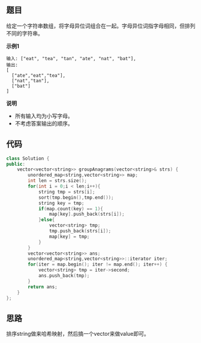 ## 题目
给定一个字符串数组，将字母异位词组合在一起。字母异位词指字母相同，但排列不同的字符串。

**示例1**
```
输入: ["eat", "tea", "tan", "ate", "nat", "bat"],
输出:
[
  ["ate","eat","tea"],
  ["nat","tan"],
  ["bat"]
]
```

**说明**
* 所有输入均为小写字母。
* 不考虑答案输出的顺序。

## 代码
```C++
class Solution {
public:
    vector<vector<string>> groupAnagrams(vector<string>& strs) {
        unordered_map<string,vector<string>> map;
        int len = strs.size();
        for(int i = 0;i < len;i++){
            string tmp = strs[i];
            sort(tmp.begin(),tmp.end());
            string key = tmp;
            if(map.count(key) == 1){
                map[key].push_back(strs[i]);
            }else{
                vector<string> tmp;
                tmp.push_back(strs[i]);
                map[key] = tmp;
            }
        }
        vector<vector<string>> ans;
        unordered_map<string,vector<string>>::iterator iter;
        for(iter = map.begin(); iter != map.end(); iter++) {
            vector<string> tmp = iter->second;
            ans.push_back(tmp);
        }
        return ans;
    }
};
```
## 思路

排序string做来哈希映射，然后搞一个vector来做value即可。